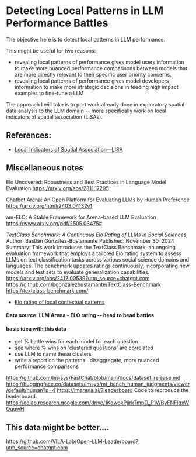 # Detecting Local Patterns in LLM Performance Battles

The objective here is to detect local patterns in LLM performance.

This might be useful for two reasons:

-   revealing local patterns of performance gives model users information to make more nuanced performance comparisons between models that are more directly relevant to their specific user priority concerns.
-   revealing local patterns of performance gives model developers information to make more strategic decisions in feeding high impact examples to fine-tune a LLM

The approach I will take is to port work already done in exploratory spatial
data analysis to the LLM domain -- more specifically work on local indicators
of spatial association (LISAs).

## References:

-   [Local Indicators of Spatial Association—LISA](https://onlinelibrary.wiley.com/doi/10.1111/j.1538-4632.1995.tb00338.)

## Miscellaneous notes

Elo Uncovered: Robustness and Best Practices in Language Model Evaluation
https://arxiv.org/abs/2311.17295

Chatbot Arena: An Open Platform for Evaluating LLMs by Human Preference
https://arxiv.org/html/2403.04132v1

am-ELO: A Stable Framework for Arena-based LLM Evaluation
https://www.arxiv.org/pdf/2505.03475#

_TextClass Benchmark: A Continuous Elo Rating of LLMs in Social Sciences_
Author: Bastián González-Bustamante
Published: November 30, 2024
Summary: This work introduces the TextClass Benchmark, an ongoing evaluation framework that employs a tailored Elo rating system to assess LLMs on text classification tasks across various social science domains and languages. The benchmark updates ratings continuously, incorporating new models and test sets to evaluate generalization capabilities.
https://arxiv.org/abs/2412.00539?utm_source=chatgpt.com
https://github.com/bgonzalezbustamante/TextClass-Benchmark
https://textclass-benchmark.com/

-   [Elo rating of local contextual patterns](https://colab.ws/articles/10.1109%2FCCDC.2011.5968634)

#### Data source: LLM Arena - ELO rating -- head to head battles

#### basic idea with this data

-   get % battle wins for each model for each question
-   see where % wins on 'clustered questions' are correlated
-   use LLM to name these clusters
-   write a report on the patterns...disaggregate, more nuanced performance comparisons

https://github.com/lm-sys/FastChat/blob/main/docs/dataset_release.md
https://huggingface.co/datasets/lmsys/mt_bench_human_judgments/viewer/default/human?p=4
https://lmarena.ai/?leaderboard
Code to reproduce the leaderboard:
https://colab.research.google.com/drive/1KdwokPjirkTmpO_P1WByFNFiqxWQquwH

## This data might be better....

https://github.com/VILA-Lab/Open-LLM-Leaderboard?utm_source=chatgpt.com
